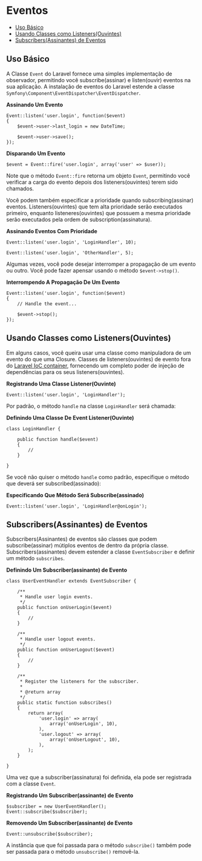 # Eventos

- [Uso Básico](#basic-usage)
- [Usando Classes como Listeners(Ouvintes)](#using-classes-as-listeners)
- [Subscribers(Assinantes) de Eventos](#event-subscribers)

<a name="basic-usage"></a>
## Uso Básico

A Classe `Event` do Laravel fornece uma simples implementação de observador, permitindo você subscribe(assinar) e listen(ouvir) eventos na sua aplicação. A instalação de eventos do Laravel estende a classe `Symfony\Component\EventDispatcher\EventDispatcher`.

**Assinando Um Evento**

	Event::listen('user.login', function($event)
	{
		$event->user->last_login = new DateTime;

		$event->user->save();
	});

**Disparando Um Evento**

	$event = Event::fire('user.login', array('user' => $user));

Note que o método `Event::fire` retorna um objeto `Event`, permitindo você verificar a carga do evento depois dos listeners(ouvintes) terem sido chamados.

Você podem também especificar a prioridade quando subscribing(assinar) eventos. Listeners(ouvintes) que tem alta prioridade serão executados primeiro, enquanto listeneres(ouvintes) que possuem a mesma prioridade serão executados pela ordem de subscription(assinatura).

**Assinando Eventos Com Prioridade**

	Event::listen('user.login', 'LoginHandler', 10);

	Event::listen('user.login', 'OtherHandler', 5);

Algumas vezes, você pode desejar interromper a propagação de um evento ou outro. Você pode fazer apensar usando o método `$event->stop()`.

**Interrompendo A Propagação De Um Evento**

	Event::listen('user.login', function($event)
	{
		// Handle the event...

		$event->stop();
	});

<a name="using-classes-as-listeners"></a>
## Usando Classes como Listeners(Ouvintes)

Em alguns casos, você queira usar uma classe como manipuladora de um evento do que uma Closure. Classes de listeners(ouvintes) de evento fora do [Laravel IoC container](/docs/ioc), fornecendo um completo poder de injeção de dependências para os seus listeners(ouvintes).

**Registrando Uma Classe Listener(Ouvinte)**

	Event::listen('user.login', 'LoginHandler');

Por padrão, o método `handle` na classe `LoginHandler` será chamada:

**Definindo Uma Classe De Event Listener(Ouvinte)**

	class LoginHandler {

		public function handle($event)
		{
			//
		}

	}

Se você não quiser o método `handle` como padrão, especifique o método que deverá ser subscribed(assinado):

**Especificando Que Método Será Subscribe(assinado)**

	Event::listen('user.login', 'LoginHandler@onLogin');

<a name="event-subscribers"></a>
## Subscribers(Assinantes) de Eventos

Subscribers(Assinantes) de eventos são classes que podem subscribe(assinar) mútiplos eventos de dentro da própria classe. Subscribers(assinantes) devem estender a classe `EventSubscriber` e definir um método `subscribes`.

**Definindo Um Subscriber(assinante) de Evento**

	class UserEventHandler extends EventSubscriber {

		/**
		 * Handle user login events.
		 */
		public function onUserLogin($event)
		{
			//
		}

		/**
		 * Handle user logout events.
		 */
		public function onUserLogout($event)
		{
			//
		}

		/**
		 * Register the listeners for the subscriber.
		 *
		 * @return array
		 */
		public static function subscribes()
		{
			return array(
				'user.login' => array(
					array('onUserLogin', 10),
				),
				'user.logout' => array(
					array('onUserLogout', 10),
				),
			);
		}

	}

Uma vez que a subscriber(assinatura) foi definida, ela pode ser registrada com a classe `Event`.

**Registrando Um Subscriber(assinante) de Evento**

	$subscriber = new UserEventHandler();
	Event::subscribe($subscriber);

**Removendo Um Subscriber(assinante) de Evento**

	Event::unsubscribe($subscriber);
	
A instância que que foi passada para o método `subscribe()` também pode ser passada para o método `unsubscribe()` removê-la.
